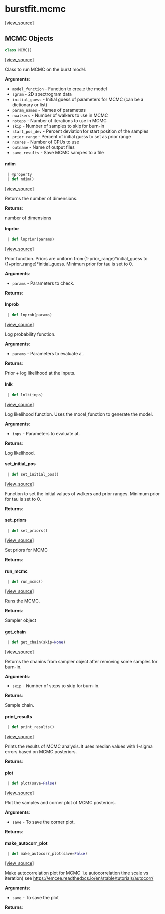 <a name="burstfit.mcmc"></a>
# burstfit.mcmc

[[view_source]](https://github.com/thepetabyteproject/burstfit/blob/a40a655954316c842352e8fe5db91d9fb90fb38f/burstfit/mcmc.py#L3)

<a name="burstfit.mcmc.MCMC"></a>
## MCMC Objects

```python
class MCMC()
```

[[view_source]](https://github.com/thepetabyteproject/burstfit/blob/a40a655954316c842352e8fe5db91d9fb90fb38f/burstfit/mcmc.py#L15)

Class to run MCMC on the burst model.

**Arguments**:

- `model_function` - Function to create the model
- `sgram` - 2D spectrogram data
- `initial_guess` - Initial guess of parameters for MCMC (can be a dictionary or list)
- `param_names` - Names of parameters
- `nwalkers` - Number of walkers to use in MCMC
- `nsteps` - Number of iterations to use in MCMC
- `skip` - Number of samples to skip for burn-in
- `start_pos_dev` - Percent deviation for start position of the samples
- `prior_range` - Percent of initial guess to set as prior range
- `ncores` - Number of CPUs to use
- `outname` - Name of output files
- `save_results` - Save MCMC samples to a file

<a name="burstfit.mcmc.MCMC.ndim"></a>
#### ndim

```python
 | @property
 | def ndim()
```

[[view_source]](https://github.com/thepetabyteproject/burstfit/blob/a40a655954316c842352e8fe5db91d9fb90fb38f/burstfit/mcmc.py#L87)

Returns the number of dimensions.

**Returns**:

  number of dimensions

<a name="burstfit.mcmc.MCMC.lnprior"></a>
#### lnprior

```python
 | def lnprior(params)
```

[[view_source]](https://github.com/thepetabyteproject/burstfit/blob/a40a655954316c842352e8fe5db91d9fb90fb38f/burstfit/mcmc.py#L97)

Prior function. Priors are uniform from (1-prior_range)*initial_guess to (1+prior_range)*initial_guess.
Minimum prior for tau is set to 0.

**Arguments**:

- `params` - Parameters to check.
  

**Returns**:


<a name="burstfit.mcmc.MCMC.lnprob"></a>
#### lnprob

```python
 | def lnprob(params)
```

[[view_source]](https://github.com/thepetabyteproject/burstfit/blob/a40a655954316c842352e8fe5db91d9fb90fb38f/burstfit/mcmc.py#L116)

Log probability function.

**Arguments**:

- `params` - Parameters to evaluate at.
  

**Returns**:

  Prior + log likelihood at the inputs.

<a name="burstfit.mcmc.MCMC.lnlk"></a>
#### lnlk

```python
 | def lnlk(inps)
```

[[view_source]](https://github.com/thepetabyteproject/burstfit/blob/a40a655954316c842352e8fe5db91d9fb90fb38f/burstfit/mcmc.py#L132)

Log likelihood function. Uses the model_function to generate the model.

**Arguments**:

- `inps` - Parameters to evaluate at.
  

**Returns**:

  Log likelihood.

<a name="burstfit.mcmc.MCMC.set_initial_pos"></a>
#### set\_initial\_pos

```python
 | def set_initial_pos()
```

[[view_source]](https://github.com/thepetabyteproject/burstfit/blob/a40a655954316c842352e8fe5db91d9fb90fb38f/burstfit/mcmc.py#L146)

Function to set the initial values of walkers and prior ranges.
Minimum prior for tau is set to 0.

**Returns**:


<a name="burstfit.mcmc.MCMC.set_priors"></a>
#### set\_priors

```python
 | def set_priors()
```

[[view_source]](https://github.com/thepetabyteproject/burstfit/blob/a40a655954316c842352e8fe5db91d9fb90fb38f/burstfit/mcmc.py#L173)

Set priors for MCMC

**Returns**:


<a name="burstfit.mcmc.MCMC.run_mcmc"></a>
#### run\_mcmc

```python
 | def run_mcmc()
```

[[view_source]](https://github.com/thepetabyteproject/burstfit/blob/a40a655954316c842352e8fe5db91d9fb90fb38f/burstfit/mcmc.py#L243)

Runs the MCMC.

**Returns**:

  Sampler object

<a name="burstfit.mcmc.MCMC.get_chain"></a>
#### get\_chain

```python
 | def get_chain(skip=None)
```

[[view_source]](https://github.com/thepetabyteproject/burstfit/blob/a40a655954316c842352e8fe5db91d9fb90fb38f/burstfit/mcmc.py#L305)

Returns the chanins from sampler object after removing some samples for burn-in.

**Arguments**:

- `skip` - Number of steps to skip for burn-in.
  

**Returns**:

  Sample chain.

<a name="burstfit.mcmc.MCMC.print_results"></a>
#### print\_results

```python
 | def print_results()
```

[[view_source]](https://github.com/thepetabyteproject/burstfit/blob/a40a655954316c842352e8fe5db91d9fb90fb38f/burstfit/mcmc.py#L340)

Prints the results of MCMC analysis. It uses median values with 1-sigma errors based on MCMC posteriors.

**Returns**:


<a name="burstfit.mcmc.MCMC.plot"></a>
#### plot

```python
 | def plot(save=False)
```

[[view_source]](https://github.com/thepetabyteproject/burstfit/blob/a40a655954316c842352e8fe5db91d9fb90fb38f/burstfit/mcmc.py#L357)

Plot the samples and corner plot of MCMC posteriors.

**Arguments**:

- `save` - To save the corner plot.
  

**Returns**:


<a name="burstfit.mcmc.MCMC.make_autocorr_plot"></a>
#### make\_autocorr\_plot

```python
 | def make_autocorr_plot(save=False)
```

[[view_source]](https://github.com/thepetabyteproject/burstfit/blob/a40a655954316c842352e8fe5db91d9fb90fb38f/burstfit/mcmc.py#L372)

Make autocorrelation plot for MCMC (i.e autocorrelation  time scale vs iteration)
see https://emcee.readthedocs.io/en/stable/tutorials/autocorr/

**Arguments**:

- `save` - To save the plot
  

**Returns**:



